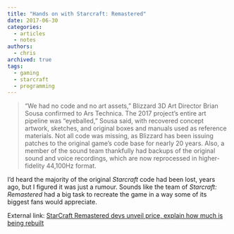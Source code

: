 ```yaml
---
title: "Hands on with Starcraft: Remastered"
date: 2017-06-30
categories:
  - articles
  - notes
authors:
  - chris
archived: true
tags:
  - gaming
  - starcraft
  - programming
---
```


> “We had no code and no art assets,” Blizzard 3D Art Director Brian Sousa confirmed to Ars Technica. The 2017 project’s entire art pipeline was “eyeballed,” Sousa said, with recovered concept artwork, sketches, and original boxes and manuals used as reference materials. Not all code was missing, as Blizzard has been issuing patches to the original game’s code base for nearly 20 years. Also, a member of the sound team thankfully had backups of the original sound and voice recordings, which are now reprocessed in higher-fidelity 44,100Hz format.

I’d heard the majority of the original _Starcraft_ code had been lost, years ago, but I figured it was just a rumour. Sounds like the team of _Starcraft: Remastered_ had a big task to recreate the game in a way some of its biggest fans would appreciate.

External link: [StarCraft Remastered devs unveil price, explain how much is being rebuilt](https://arstechnica.com/gaming/2017/06/hands-on-with-starcraft-remastered-ahead-of-its-august-14-launch-for-15/?utm_source=SitePoint&utm_medium=email&utm_campaign=Versioning "external link")
